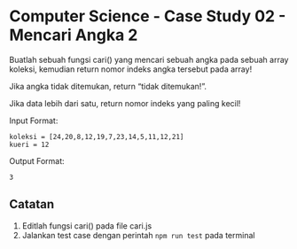# Computer Science - Case Study 02 - Mencari Angka 2

Buatlah sebuah fungsi cari() yang mencari sebuah angka pada sebuah array koleksi, kemudian return nomor indeks angka tersebut pada array!

Jika angka tidak ditemukan, return “tidak ditemukan!”.

Jika data lebih dari satu, return nomor indeks yang paling kecil!

Input Format:
```
koleksi = [24,20,8,12,19,7,23,14,5,11,12,21]
kueri = 12
```

Output Format:
```
3
```

## Catatan
1. Editlah fungsi cari() pada file cari.js
2. Jalankan test case dengan perintah `npm run test` pada terminal